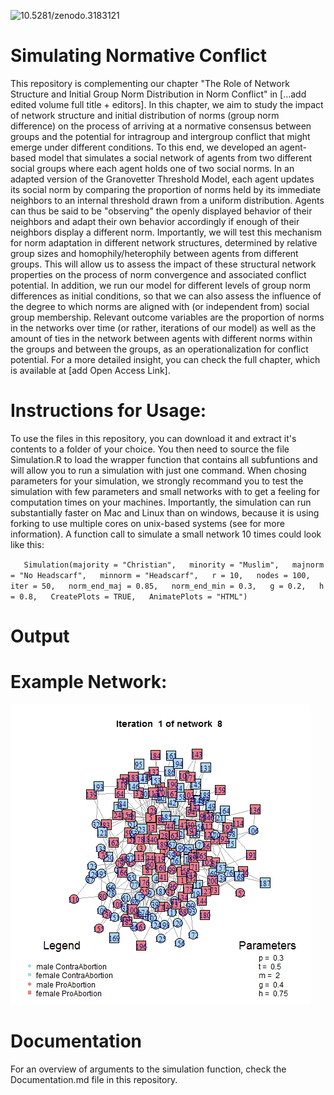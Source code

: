 ![10.5281/zenodo.3183121](https://zenodo.org/badge/DOI/10.5281/zenodo.3183121.svg)

# Simulating Normative Conflict

This repository is complementing our chapter "The Role of Network Structure and Initial Group Norm Distribution in Norm Conflict" in [...add edited volume full title + editors]. In this chapter, we aim to study the impact of network structure and initial distribution of norms (group norm difference) on the process of arriving at a normative consensus between groups and the potential for intragroup and intergroup conflict that might emerge under different conditions. To this end, we developed an agent-based model that simulates a social network of agents from two different social groups where each agent holds one of two social norms. In an adapted version of the Granovetter Threshold Model, each agent updates its social norm by comparing the proportion of norms held by its immediate neighbors to an internal threshold drawn from a uniform distribution. Agents can thus be said to be "observing" the openly displayed behavior of their neighbors and adapt their own behavior accordingly if enough of their neighbors display a different norm. Importantly, we will test this mechanism for norm adaptation in different network structures, determined by relative group sizes and homophily/heterophily between agents from different groups. This will allow us to assess the impact of these structural network properties on the process of norm convergence and associated conflict potential. In addition, we run our model for different levels of group norm differences as initial conditions, so that we can also assess the influence of the degree to which norms are aligned with (or independent from) social group membership. Relevant outcome variables are the proportion of norms in the networks over time (or rather, iterations of our model) as well as the amount of ties in the network between agents with different norms within the groups and between the groups, as an operationalization for conflict potential. For a more detailed insight, you can check the full chapter, which is available at [add Open Access Link].

# Instructions for Usage:
To use the files in this repository, you can download it and extract it's contents to a folder of your choice. You then need to source the file Simulation.R to load the wrapper function that contains all subfuntions and will allow you to run a simulation with just one command. When chosing parameters for your simulation, we strongly recommand you to test the simulation with few parameters and small networks with to get a feeling for computation times on your machines. Importantly, the simulation can run substantially faster on Mac and Linux than on windows, because it is using forking to use multiple cores on unix-based systems (see for more information). A function call to simulate a small network 10 times could look like this:

`    Simulation(majority = "Christian",  
               minority = "Muslim",  
               majnorm = "No Headscarf",  
               minnorm = "Headscarf",  
               r = 10,  
               nodes = 100,  
               iter = 50,  
               norm_end_maj = 0.85,  
               norm_end_min = 0.3,  
               g = 0.2,  
               h = 0.8,  
               CreatePlots = TRUE,  
               AnimatePlots = "HTML")  `

# Output

# Example Network:

![](ExampleNetwork.gif)

# Documentation

For an overview of arguments to the simulation function, check the Documentation.md file in this repository.

